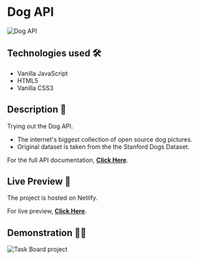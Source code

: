 # Dog API

<img src="https://i.imgur.com/iJHMy3D.png" alt="Dog API">

## Technologies used 🛠️
* Vanilla JavaScript
* HTML5
* Vanilla CSS3

## Description 📝
Trying out the Dog API.
- The internet's biggest collection of open source dog pictures.
- Original dataset is taken from the the Stanford Dogs Dataset.

For the full API documentation, <strong><a href="https://dog.ceo/dog-api/about">Click Here</a></strong>.

## Live Preview 🔗
The project is hosted on Netlify.

For live preview, <strong><a href="https://dogapiproject.netlify.app">Click Here</a></strong>.

## Demonstration 🤹‍♂️
<img src="https://s2.gifyu.com/images/ezgif-1-80a324a84034.gif" alt="Task Board project">
